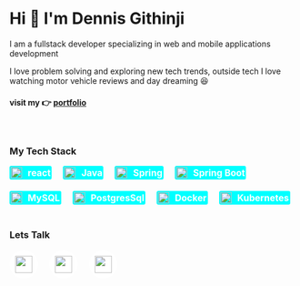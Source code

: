 <div style="display: flex; flex-direction: column; gap: 20px">

<div>
<h1>Hi 👋 I'm Dennis Githinji</h1>
<p>I am a fullstack developer specializing in web and mobile applications development</p>
<p>I love problem solving and exploring new tech trends, outside tech I love watching motor vehicle reviews and day dreaming 😆</p>
<h4>visit my 👉 <a href="https://dennis-githinji.herokuapp.com">portfolio</a> </h4>
</div>

<div>
<h3>My Tech Stack</h3>

<div style="display: flex; flex-wrap: wrap; gap: 20px">
<div style="display: flex; gap: 10px; align-items: center; background: aqua; width: max-content; padding: 2px; border-radius: 3px; font-size: 16px; font-weight: bold; color: white">
<img src="https://res.cloudinary.com/densoft-developers/image/upload/v1673392550/git%20readme/icons8-react-native_n8all9.svg" width="20px">
react
</div>

<div style="display: flex; gap: 10px; align-items: center; background: aqua; width: max-content; padding: 2px; border-radius: 3px; font-size: 16px; font-weight: bold; color: white">
<img src="https://res.cloudinary.com/densoft-developers/image/upload/v1673392550/git%20readme/icons8-java_miurbo.svg" width="20px">
Java
</div>

<div style="display: flex; gap: 10px; align-items: center; background: aqua; width: max-content; padding: 2px; border-radius: 3px; font-size: 16px; font-weight: bold; color: white">
<img src="https://res.cloudinary.com/densoft-developers/image/upload/v1673389348/git%20readme/spring-icon_pfygmb.svg" width="20px">
Spring
</div>

<div style="display: flex; gap: 10px; align-items: center; background: aqua; width: max-content; padding: 2px; border-radius: 3px; font-size: 16px; font-weight: bold; color: white">
<img src="https://res.cloudinary.com/densoft-developers/image/upload/v1673389571/git%20readme/springboot_ycixl3.svg" width="20px">
Spring Boot
</div>

<div style="display: flex; gap: 10px; align-items: center; background: aqua; width: max-content; padding: 2px; border-radius: 3px; font-size: 16px; font-weight: bold; color: white">
<img src="https://res.cloudinary.com/densoft-developers/image/upload/v1673389974/git%20readme/icons8-mysql-logo-240_tejt2n.svg" width="20px">
MySQL
</div>

<div style="display: flex; gap: 10px; align-items: center; background: aqua; width: max-content; padding: 2px; border-radius: 3px; font-size: 16px; font-weight: bold; color: white">
<img src="https://res.cloudinary.com/densoft-developers/image/upload/v1673390052/git%20readme/icons8-postgresql_g1xypp.svg" width="20px">
PostgresSql
</div>

<div style="display: flex; gap: 10px; align-items: center; background: aqua; width: max-content; padding: 2px; border-radius: 3px; font-size: 16px; font-weight: bold; color: white">
<img src="https://res.cloudinary.com/densoft-developers/image/upload/v1673389986/git%20readme/icons8-docker_vqwysw.svg" width="20px">
Docker
</div>

<div style="display: flex; gap: 10px; align-items: center; background: aqua; width: max-content; padding: 2px; border-radius: 3px; font-size: 16px; font-weight: bold; color: white">
<img src="https://res.cloudinary.com/densoft-developers/image/upload/v1673389993/git%20readme/icons8-kubernetes_ldtrwr.svg" width="20px">
Kubernetes
</div>

</div>
</div>

<div>
<h3>Lets Talk</h3>
<div style="display: flex; gap: 20px;">
<a href="https://web.facebook.com/profile.php?id=100007468364949" style="width: 50px; height: 50px; background: white; display: grid; place-content: center; border-radius: 50%">
<img src="https://res.cloudinary.com/densoft-developers/image/upload/v1673390383/git%20readme/icons8-facebook_deehx8.svg" width="30px" height="30px">
</a>

<a href="https://www.linkedin.com/in/dennis-githinji/" style="width: 50px; height: 50px; background: white; display: grid; place-content: center; border-radius: 50%">
<img src="https://res.cloudinary.com/densoft-developers/image/upload/v1673390383/git%20readme/icons8-linkedin_dzhydq.svg" width="30px" height="30px">
</a>

<a href="https://twitter.com/DennisWakahia" style="width: 50px; height: 50px; background: white; display: grid; place-content: center; border-radius: 50%">
<img src="https://res.cloudinary.com/densoft-developers/image/upload/v1673390383/git%20readme/icons8-twitter_esljjk.svg" width="30px" height="30px">
</a>

</div>
</div>

</div>


